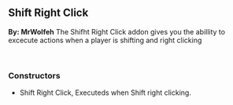 ## Shift Right Click
**By: MrWolfeh**
The Shifht Right Click addon gives you the abillity to excecute actions when a player is shifting and right clicking

<br>

### Constructors
* Shift Right Click, Executeds when Shift right clicking.
